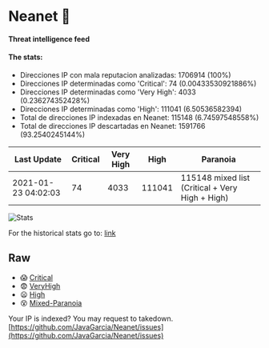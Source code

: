 # Neanet :hocho:
#### Threat intelligence feed
#### The stats:

- Direcciones IP con mala reputacion analizadas: 1706914 (100%)
- Direcciones IP determinadas como 'Critical':  74 (0.00433530921886%)
- Direcciones IP determinadas como 'Very High':  4033 (0.236274352428%)
- Direcciones IP determinadas como 'High':  111041 (6.50536582394)
- Total de direcciones IP indexadas en Neanet:  115148 (6.74597548558%)
- Total de direcciones IP descartadas en Neanet:  1591766 (93.2540245144%)

| Last Update | Critical | Very High | High | Paranoia |
| --- | --- | --- | --- | --- |
| 2021-01-23 04:02:03 | 74 | 4033 | 111041 | 115148 mixed list (Critical + Very High + High)|

![Stats](https://docs.google.com/spreadsheets/d/e/2PACX-1vSnaNMIXVabIpDJjufMlzH7poXnshF3mgd8Is1g9ytUEzVsP5my4Trn8f-xkoLLQ38xpL3HtmUexLo6/pubchart?oid=501124687&format=image)

For the historical stats go to: [link](/stats.csv)
## Raw
- :scream: [Critical](https://raw.githubusercontent.com/JavaGarcia/Neanet/master/blacklists/neanet_critical.txt)
- :fearful: [VeryHigh](https://raw.githubusercontent.com/JavaGarcia/Neanet/master/blacklists/neanet_veryHigh.txtt)
- :frowning: [High](https://raw.githubusercontent.com/JavaGarcia/Neanet/master/blacklists/neanet_high.txt)
- :dizzy_face: [Mixed-Paranoia](https://raw.githubusercontent.com/JavaGarcia/Neanet/master/blacklists/neanet_all.txt)


Your IP is indexed? You may request to takedown. [https://github.com/JavaGarcia/Neanet/issues](https://github.com/JavaGarcia/Neanet/issues)

















































































































































































































































































































































































































































































































































































































































































































































































































































































































































































































































































































































































































































































































































































































































































































































































































































































































































































































































































































































































































































































































































































































































































































































































































































































































































































































































































































































































































































































































































































































































































































































































































































































































































































































































































































































































































































































































































































































































